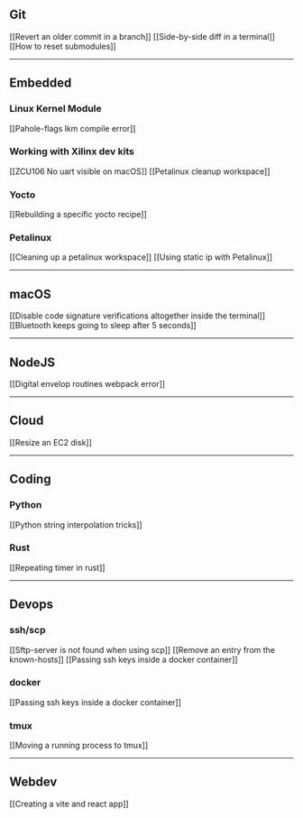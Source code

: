 ## Git
[[Revert an older commit in a branch]]
[[Side-by-side diff in a terminal]]
[[How to reset submodules]]


---
## Embedded

### Linux Kernel Module
[[Pahole-flags lkm compile error]]

### Working with Xilinx dev kits
[[ZCU106 No uart visible on macOS]]
[[Petalinux cleanup workspace]]

### Yocto
[[Rebuilding a specific yocto recipe]]

### Petalinux
[[Cleaning up a petalinux workspace]]
[[Using static ip with Petalinux]]

---
## macOS

[[Disable code signature verifications altogether inside the terminal]]
[[Bluetooth keeps going to sleep after 5 seconds]]

---
## NodeJS
[[Digital envelop routines webpack error]]

---
## Cloud
[[Resize an EC2 disk]]

---
## Coding

### Python
[[Python string interpolation tricks]]

### Rust
[[Repeating timer in rust]]

---
## Devops

### ssh/scp
[[Sftp-server is not found when using scp]]
[[Remove an entry from the known-hosts]]
[[Passing ssh keys inside a docker container]]

### docker
[[Passing ssh keys inside a docker container]]

### tmux
[[Moving a running process to tmux]]

---
## Webdev
[[Creating a vite and react app]]
